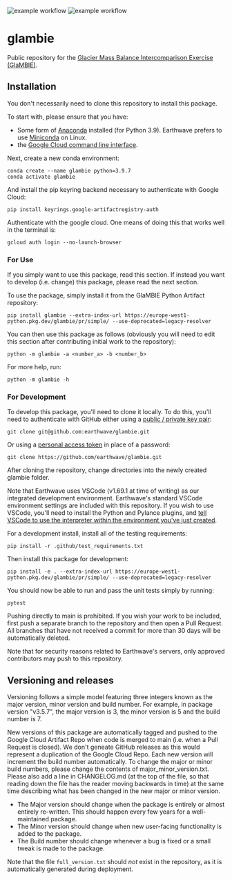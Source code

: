 ![example workflow](https://github.com/earthwave/glambie/actions/workflows/glambie_test.yml/badge.svg)
![example workflow](https://github.com/earthwave/glambie/actions/workflows/glambie_deploy.yml/badge.svg)
# glambie
Public repository for the [Glacier Mass Balance Intercomparison Exercise (GlaMBIE)](https://glambie.org/).

## Installation
You don't necessarily need to clone this repository to install this package.

To start with, please ensure that you have:

* Some form of [Anaconda](https://www.anaconda.com/products/distribution)
installed (for Python 3.9). Earthwave prefers to use 
[Miniconda](https://repo.anaconda.com/miniconda/Miniconda3-py39_4.12.0-Linux-x86_64.sh) on Linux.
* the [Google Cloud command line interface](https://cloud.google.com/sdk/docs/install).

Next, create a new conda environment:

```
conda create --name glambie python=3.9.7
conda activate glambie
```

And install the pip keyring backend necessary to authenticate with
Google Cloud:

```
pip install keyrings.google-artifactregistry-auth
```

Authenticate with the google cloud. One means of doing this that works well in the terminal is:
```
gcloud auth login --no-launch-browser
```


### For Use
If you simply want to use this package, read this section. If instead you want to develop (i.e. change) this package,
please read the next section.

To use the package, simply install it from the GlaMBIE Python Artifact repository: 

```
pip install glambie --extra-index-url https://europe-west1-python.pkg.dev/glambie/pr/simple/ --use-deprecated=legacy-resolver
```

You can then use this package as follows (obviously you will need to edit this section after contributing initial work to the repository):

```
python -m glambie -a <number_a> -b <number_b>
```

For more help, run:

```
python -m glambie -h
```


### For Development
To develop this package, you'll need to clone it locally. To do this, you'll need to authenticate with GitHub either using a [public / private key pair](https://docs.github.com/en/authentication/connecting-to-github-with-ssh): 

```
git clone git@github.com:earthwave/glambie.git
```

Or using a [personal access token](https://docs.github.com/en/authentication/keeping-your-account-and-data-secure/creating-a-personal-access-token) in place of a password:

```
git clone https://github.com/earthwave/glambie.git
```

After cloning the repository, change directories into the newly created glambie folder.

Note that Earthwave uses VSCode (v1.69.1 at time of writing) as our integrated development environment. Earthwave's standard VSCode environment settings are included with this repository. If you wish to use VSCode, you'll need to install the Python and Pylance plugins, and [tell VSCode to use the interpreter within the environment you've just created](https://code.visualstudio.com/docs/python/environments#_select-and-activate-an-environment).

For a development install, install all of the testing requirements:

```
pip install -r .github/test_requirements.txt
```

Then install this package for development:

```
pip install -e . --extra-index-url https://europe-west1-python.pkg.dev/glambie/pr/simple/ --use-deprecated=legacy-resolver
```

You should now be able to run and pass the unit tests simply by running:

```
pytest
```

Pushing directly to main is prohibited. If you wish your work to be included, first push a separate branch to
the repository and then open a Pull Request. All branches that have not received a commit for more than 30 days
will be automatically deleted.

Note that for security reasons related to Earthwave's servers, only approved contributors may push to this repository.

## Versioning and releases
Versioning follows a simple model featuring three integers known as the major version, minor version and build number.
For example, in package version "v3.5.7", the major version is 3, the minor version is 5 and the build number is 7.

New versions of this package are automatically tagged and pushed to the Google Cloud Artifact Repo
when code is merged to main (i.e. when a Pull Request is closed). We don't geneate GitHub releases as this would
represent a duplication of the Google Cloud Repo. Each new version will increment the build number
automatically. To change the major or minor build numbers, please change the contents of major_minor_version.txt.
Please also add a line in CHANGELOG.md (at the top of the file, so that reading down the file has the reader moving
backwards in time) at the same time describing what has been changed in the new major or minor version.

* The Major version should change when the package is entirely or almost entirely re-written.
This should happen every few years for a well-maintained package.
* The Minor version should change when new user-facing functionality is added to the package.
* The Build number should change whenever a bug is fixed or a small tweak is made to the package.

Note that the file `full_version.txt` should *not* exist in the repository, as it is automatically generated during deployment.
